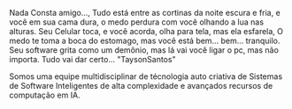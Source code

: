 Nada Consta amigo..., Tudo está entre as cortinas da noite escura e fria, e você em sua cama dura, o medo perdura com você olhando a lua nas alturas. 
Seu Celular toca, e você acorda, olha para tela, mas ela esfarela, O medo te toma a boca do estomago, mas você está bem... bem... tranquilo.
Seu software grita como um demônio, mas lá vai você ligar o pc, mas não importa. Tudo vai dar certo... "TaysonSantos"


Somos uma equipe multidisciplinar de técnologia auto criativa de Sistemas de Software Inteligentes de alta complexidade e avançados recursos de computação
em IA.

